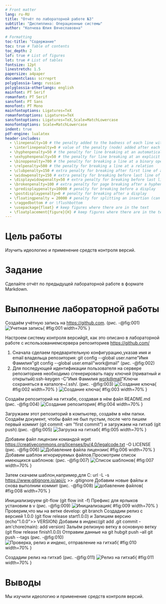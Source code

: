 ```yaml
---
# Front matter
lang: ru-RU
title: "Отчёт по лабораторной работе №3"
subtitle: "Диспиплина: Операционные системы"
author: "Колчева Юлия Вячеславовна"

# Formatting
toc-title: "Содержание"
toc: true # Table of contents
toc_depth: 2
lof: true # List of figures
lot: true # List of tables
fontsize: 12pt
linestretch: 1.5
papersize: a4paper
documentclass: scrreprt
polyglossia-lang: russian
polyglossia-otherlangs: english
mainfont: PT Serif
romanfont: PT Serif
sansfont: PT Sans
monofont: PT Mono
mainfontoptions: Ligatures=TeX
romanfontoptions: Ligatures=TeX
sansfontoptions: Ligatures=TeX,Scale=MatchLowercase
monofontoptions: Scale=MatchLowercase
indent: true
pdf-engine: lualatex
header-includes:
  - \linepenalty=10 # the penalty added to the badness of each line within a paragraph (no associated penalty node) Increasing the value makes tex try to have fewer lines in the paragraph.
  - \interlinepenalty=0 # value of the penalty (node) added after each line of a paragraph.
  - \hyphenpenalty=50 # the penalty for line breaking at an automatically inserted hyphen
  - \exhyphenpenalty=50 # the penalty for line breaking at an explicit hyphen
  - \binoppenalty=700 # the penalty for breaking a line at a binary operator
  - \relpenalty=500 # the penalty for breaking a line at a relation
  - \clubpenalty=150 # extra penalty for breaking after first line of a paragraph
  - \widowpenalty=150 # extra penalty for breaking before last line of a paragraph
  - \displaywidowpenalty=50 # extra penalty for breaking before last line before a display math
  - \brokenpenalty=100 # extra penalty for page breaking after a hyphenated line
  - \predisplaypenalty=10000 # penalty for breaking before a display
  - \postdisplaypenalty=0 # penalty for breaking after a display
  - \floatingpenalty = 20000 # penalty for splitting an insertion (can only be split footnote in standard LaTeX)
  - \raggedbottom # or \flushbottom
  - \usepackage{float} # keep figures where there are in the text
  - \floatplacement{figure}{H} # keep figures where there are in the text
---
```


# Цель работы

Изучить идеологию и применение средств контроля версий.

# Задание

Сделайте отчёт по предыдущей лабораторной работе в формате Markdown.


# Выполнение лабораторной работы

 Создаём учётную запись на https://github.com. (рис. -@fig:001)
![Учетная запись](image3/1.png){ #fig:001 width=70% }

Настроем систему контроля версийgit, как это описано в лабораторной работе c использованиемсервера репозиториев https://github.com/
1) Сначала сделаем предварительную конфигурацию,указав имя и email владельца репозитория: git config --global user.name"Имя Фамилия"git config --global user.email"work@mail" (рис. -@fig:002)
2) Для последующей идентификации пользователя на сервере репозиториев необходимо сгенерировать пару ключей (приватный и открытый):ssh-keygen -C"Имя Фамилия <work@mail>"Ключи сохраняться в каталоге~/.ssh/. (рис. -@fig:003)
![Создание ключа](image3/2.png){ #fig:002 width=70% }
![Создание ключа](image3/3.png){ #fig:003 width=70% }

Создаём репозиторий на гитхабе, создавая в нём файл README.md  (рис. -@fig:004)
![Создание репозитория](image3/4.png){ #fig:004 width=70% }

Загружаем этот репозиторий в компьютер, создаём в нём папки. Создаём документ, чтобы файл не был пустым, после чего пишем первый коммит (git commit -аm "first commit") и загружаем на гитхаб (git push).(рис. -@fig:005)
![Загрузка на гитхаб](image3/5.png){ #fig:005 width=70% }

Добавим файл лицензии командой wget https://creativecommons.org/licenses/by/4.0/legalcode.txt -O LICENSE (рис. -@fig:006)
![Добавление файла лицензии](image3/6.png){ #fig:006 width=70% }
Добавим шаблон игнорируемых файлов.Просмотрим список имеющихся шаблонов: (рис. -@fig:007)
![Список шаблонов](image3/7.png){ #fig:007 width=70% }

Затем скачаем шаблон,например,для C:
url -L -s https://www.gitignore.io/api/c >> .gitignore
Добавим новые файлы и снова выполним коммит (рис. -@fig:008)
![добавление файлов](image3/8.png){ #fig:008 width=70% }

Инициализируем git-flow (git flow init -f) Префикс для ярлыков установим в v (рис. -@fig:009)
![Инициализация](image3/9.png){ #fig:009 width=70% }
Проверим,что мы на ветке develop: git branch
Создадим релиз с версией 1.0.0 (git flow release start1.0.0) и Запишем версию (echo"1.0.0">> VERSION)
Добавим в индекс(git add .git commit -am'chore(main): add version) Зальём релизную ветку в основную ветку (git flow release finish1.0.0) Отправим данные на git hubgit push –all git push --tags (рис. -@fig:010)
![Проверка, релиз и индекс, отправление на гитхаб](image3/10.png){ #fig:010 width=70% }

Создадим релиз на гитхаб (рис. -@fig:011) 
![Релиз на гитхаб](image3/11.png){ #fig:011 width=70% }

# Выводы

 Мы изучили идеологию и применение средств контроля версий.
